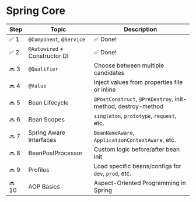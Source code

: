 # Spring Core

| Step  | Topic                         | Description                                                  |
| ----- | ----------------------------- | ------------------------------------------------------------ |
| ✅ 1   | `@Component`, `@Service`      | ✅ Done!                                                      |
| ✅ 2   | `@Autowired` + Constructor DI | ✅ Done!                                                      |
| 🔜 3  | `@Qualifier`                  | Choose between multiple candidates                           |
| 🔜 4  | `@Value`                      | Inject values from properties file or inline                 |
| 🔜 5  | Bean Lifecycle                | `@PostConstruct`, `@PreDestroy`, init-method, destroy-method |
| 🔜 6  | Bean Scopes                   | `singleton`, `prototype`, `request`, etc.                    |
| 🔜 7  | Spring Aware Interfaces       | `BeanNameAware`, `ApplicationContextAware`, etc.             |
| 🔜 8  | BeanPostProcessor             | Custom logic before/after bean init                          |
| 🔜 9  | Profiles                      | Load specific beans/configs for `dev`, `prod`, etc.          |
| 🔜 10 | AOP Basics                    | Aspect-Oriented Programming in Spring                        |

